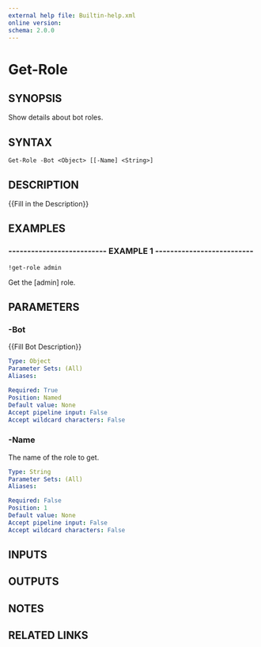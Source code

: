 ```yaml
---
external help file: Builtin-help.xml
online version: 
schema: 2.0.0
---
```


# Get-Role

## SYNOPSIS
Show details about bot roles.

## SYNTAX

```
Get-Role -Bot <Object> [[-Name] <String>]
```

## DESCRIPTION
{{Fill in the Description}}

## EXAMPLES

### -------------------------- EXAMPLE 1 --------------------------
```
!get-role admin
```

Get the \[admin\] role.

## PARAMETERS

### -Bot
{{Fill Bot Description}}

```yaml
Type: Object
Parameter Sets: (All)
Aliases: 

Required: True
Position: Named
Default value: None
Accept pipeline input: False
Accept wildcard characters: False
```

### -Name
The name of the role to get.

```yaml
Type: String
Parameter Sets: (All)
Aliases: 

Required: False
Position: 1
Default value: None
Accept pipeline input: False
Accept wildcard characters: False
```

## INPUTS

## OUTPUTS

## NOTES

## RELATED LINKS

